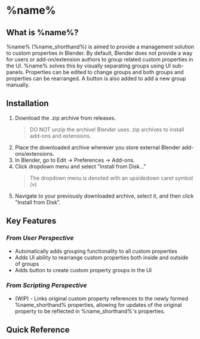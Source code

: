 ﻿# %name%

## What is %name%?

%name% (%name_shorthand%) is aimed to provide a management solution to
custom properties in Blender. By default, Blender does not provide a way for
users or add-on/extension authors to group related custom properties in the
UI. %name% solves this by visually separating groups using
UI sub-panels. Properties can be edited to change groups and both groups and
properties can be rearranged. A button is also added to add a new group
manually.

## Installation

1. Download the .zip archive from releases.
   > DO NOT unzip the archive! Blender uses .zip archives to install add-ons
   > and extensions.
2. Place the downloaded archive wherever you store external Blender
   add-ons/extensions.
3. In Blender, go to Edit -> Preferences -> Add-ons.
4. Click dropdown menu and select "Install from Disk..."
   > The dropdown menu is denoted with an upsidedown caret symbol (v)
5. Navigate to your previously downloaded archive, select it, and then click
   "Install from Disk".

## Key Features

### *From User Perspective*

* Automatically adds grouping functionality to all custom properties
* Adds UI ability to rearrange custom properties both inside and outside of
  groups
* Adds button to create custom property groups in the UI

### *From Scripting Perspective*

* (WIP) - Links original custom property references to the newly formed
  %name_shorthand% properties, allowing for updates of the original property
  to be reflected in %name_shorthand%'s properties.

## Quick Reference

